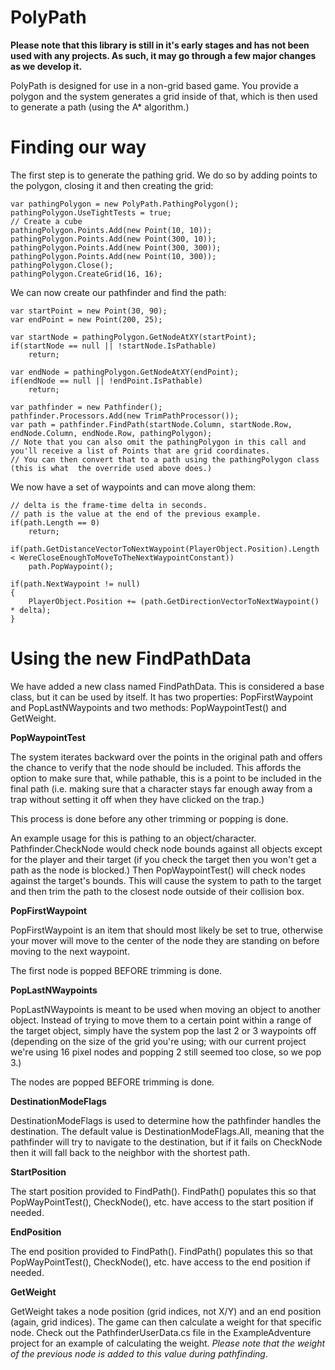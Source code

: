 # PolyPath

**Please note that this library is still in it's early stages and has not been used with any projects. As such, it may go through a few major changes as we develop it.**

PolyPath is designed for use in a non-grid based game. You provide a polygon and the system generates a grid inside of that, which is then used to generate a path (using the A* algorithm.)

# Finding our way
The first step is to generate the pathing grid. We do so by adding points to the polygon, closing it and then creating the grid:

```CSharp
var pathingPolygon = new PolyPath.PathingPolygon();
pathingPolygon.UseTightTests = true;
// Create a cube
pathingPolygon.Points.Add(new Point(10, 10));
pathingPolygon.Points.Add(new Point(300, 10));
pathingPolygon.Points.Add(new Point(300, 300));
pathingPolygon.Points.Add(new Point(10, 300));
pathingPolygon.Close();
pathingPolygon.CreateGrid(16, 16);
```

We can now create our pathfinder and find the path:

```CSharp
var startPoint = new Point(30, 90);
var endPoint = new Point(200, 25);

var startNode = pathingPolygon.GetNodeAtXY(startPoint);
if(startNode == null || !startNode.IsPathable)
	return;

var endNode = pathingPolygon.GetNodeAtXY(endPoint);
if(endNode == null || !endPoint.IsPathable)
	return;
	
var pathfinder = new Pathfinder();
pathfinder.Processors.Add(new TrimPathProcessor());
var path = pathfinder.FindPath(startNode.Column, startNode.Row, endNode.Column, endNode.Row, pathingPolygon);
// Note that you can also omit the pathingPolygon in this call and you'll receive a list of Points that are grid coordinates.
// You can then convert that to a path using the pathingPolygon class (this is what  the override used above does.)
```

We now have a set of waypoints and can move along them:

```CSharp
// delta is the frame-time delta in seconds.
// path is the value at the end of the previous example.
if(path.Length == 0)
	return;
	
if(path.GetDistanceVectorToNextWaypoint(PlayerObject.Position).Length < WereCloseEnoughToMoveToTheNextWaypointConstant))
	path.PopWaypoint();

if(path.NextWaypoint != null)
{
	PlayerObject.Position += (path.GetDirectionVectorToNextWaypoint() * delta);
}
```

# Using the new FindPathData
We have added a new class named FindPathData. This is considered a base class, but it can be used by itself. It has two properties: PopFirstWaypoint and PopLastNWaypoints and two methods: PopWaypointTest() and GetWeight.

**PopWaypointTest**

The system iterates backward over the points in the original path and offers the chance to verify that the node should be included. This affords the option to make sure that, while pathable, this is a point to be included in the final path (i.e. making sure that a character stays far enough away from a trap without setting it off when they have clicked on the trap.)

This process is done before any other trimming or popping is done.

An example usage for this is pathing to an object/character. Pathfinder.CheckNode would check node bounds against all objects except for the player and their target (if you check the target then you won't get a path as the node is blocked.) Then PopWaypointTest() will check nodes against the target's bounds. This will cause the system to path to the target and then trim the path to the closest node outside of their collision box.

**PopFirstWaypoint**

PopFirstWaypoint is an item that should most likely be set to true, otherwise your mover will move to the center of the node they are standing on before moving to the next waypoint.

The first node is popped BEFORE trimming is done.

**PopLastNWaypoints**

PopLastNWaypoints is meant to be used when moving an object to another object. Instead of trying to move them to a certain point within a range of the target object, simply have the system pop the last 2 or 3 waypoints off (depending on the size of the grid you're using; with our current project we're using 16 pixel nodes and popping 2 still seemed too close, so we pop 3.)

The nodes are popped BEFORE trimming is done.

**DestinationModeFlags**

DestinationModeFlags is used to determine how the pathfinder handles the destination. The default value is DestinationModeFlags.All, meaning that the pathfinder will try to navigate to the destination, but if it fails on CheckNode then it will fall back to the neighbor with the shortest path.

**StartPosition**

The start position provided to FindPath(). FindPath() populates this so that PopWayPointTest(), CheckNode(), etc. have access to the start position if needed.

**EndPosition**

The end position provided to FindPath(). FindPath() populates this so that PopWayPointTest(), CheckNode(), etc. have access to the end position if needed.

**GetWeight**

GetWeight takes a node position (grid indices, not X/Y) and an end position (again, grid indices). The game can then calculate a weight for that specific node. Check out the PathfinderUserData.cs file in the ExampleAdventure project for an example of calculating the weight. *Please note that the weight of the previous node is added to this value during pathfinding*.